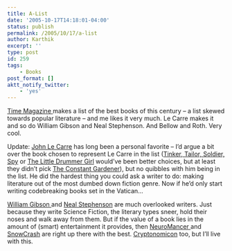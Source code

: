```yaml
---
title: A-List
date: '2005-10-17T14:18:01-04:00'
status: publish
permalink: /2005/10/17/a-list
author: Karthik
excerpt: ''
type: post
id: 259
tags:
    - Books
post_format: []
aktt_notify_twitter:
    - 'yes'
---
```

[Time Magazine ](http://www.time.com/time/2005/100books/) makes a list of the best books of this century – a list skewed towards popular literature – and me likes it very much. Le Carre makes it and so do William Gibson and Neal Stephenson. And Bellow and Roth. Very cool.

Update: [John Le Carre](http://www.amazon.com/exec/obidos/search-handle-url/index=books&field-author-exact=John%20le%20Carre&rank=-relevance%2C%2Bavailability%2C-daterank/102-3732538-4951324) has long been a personal favorite – I’d argue a bit over the book chosen to represent Le Carre in the list ([Tinker, Tailor, Soldier, Spy](http://www.amazon.com/exec/obidos/tg/detail/-/0743457900/qid=1129607543/sr=2-1/ref=pd_bbs_b_2_1/102-3732538-4951324?v=glance&s=books) or [The Little Drummer Girl](http://www.amazon.com/exec/obidos/tg/detail/-/0743464656/qid=1129607567/sr=2-1/ref=pd_bbs_b_2_1/102-3732538-4951324?v=glance&s=books) would’ve been better choices, but at least they didn’t pick [The Constant Gardener](http://www.amazon.com/exec/obidos/tg/detail/-/0743262433/qid=1129607479/sr=8-1/ref=pd_bbs_1/102-3732538-4951324?v=glance&s=books&n=507846)), but no quibbles with him being in the list. He did the hardest thing you could ask a writer to do: making literature out of the most dumbed down fiction genre. Now if he’d only start writing codebreaking books set in the Vatican…

[William Gibson ](http://www.williamgibsonbooks.com/index.asp)and [Neal Stephenson](http://www.nealstephenson.com) are much overlooked writers. Just because they write Science Fiction, the literary types sneer, hold their noses and walk away from them. But if the value of a book lies in the amount of (smart) entertainment it provides, then [NeuroMancer ](http://www.amazon.com/exec/obidos/tg/detail/-/0441569595/qid=1129607637/sr=2-1/ref=pd_bbs_b_2_1/102-3732538-4951324?v=glance&s=books)and [SnowCrash](http://www.amazon.com/exec/obidos/tg/detail/-/0553380958/ref=pd_bbs_null_1/102-3732538-4951324?v=glance&s=books) are right up there with the best. [Cryptonomicon](http://www.amazon.com/exec/obidos/tg/detail/-/0060512806/ref=pd_bbs_null_3/102-3732538-4951324?v=glance&s=books) too, but I’ll live with this.